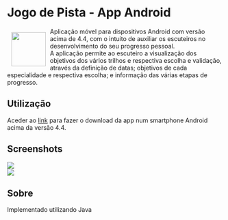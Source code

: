 # Jogo de Pista - App Android
 
 <img src="https://github.com/JoaoPVilar/Jogo-de-Pista/blob/master/logo.png" align="left"
width="80" hspace="10" vspace="10">
 
 Aplicação móvel para dispositivos Android com versão acima de 4.4, com o intuito de auxiliar os escuteiros no desenvolvimento do seu progresso pessoal.  
 A aplicação permite ao escuteiro a visualização dos objetivos dos vários trilhos e respectiva escolha e validação, através da definição de datas; objetivos de cada especialidade e respectiva escolha; e informação das várias etapas de progresso.


 ## Utilização
 Aceder ao [link](https://drive.google.com/file/d/1JlimzktHiOS6BeLVFvLswzucPLqT5Cik/view?usp=sharing) para fazer o download da app num smartphone Android acima da versão 4.4.
 
 ## Screenshots
![](https://github.com/JoaoPVilar/Jogo-de-Pista/blob/master/screenshot.png)
<br/>
![](https://github.com/JoaoPVilar/Jogo-de-Pista/blob/master/screenshot_2.png)

 ## Sobre
 Implementado utilizando Java
